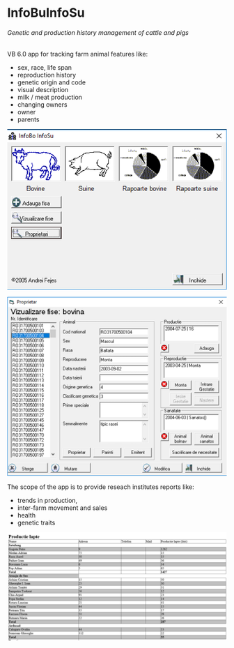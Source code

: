 # InfoBuInfoSu

###### Genetic and production history management of cattle and pigs

VB 6.0 app for tracking farm animal features like:
* sex, race, life span
* reproduction history
* genetic origin and code
* visual description
* milk / meat production
* changing owners
* owner
* parents

![alt text](https://raw.githubusercontent.com/andyfe76/InfoBuInfoSu/master/doc/main.png)

![alt text](https://raw.githubusercontent.com/andyfe76/InfoBuInfoSu/master/doc/properties.png)

The scope of the app is to provide reseach institutes reports like:
* trends in production, 
* inter-farm movement and sales
* health
* genetic traits

![alt text](https://raw.githubusercontent.com/andyfe76/InfoBuInfoSu/master/doc/reporting.png)


